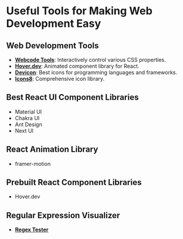 # Useful Tools for Making Web Development Easy

## Web Development Tools

- **[Webcode Tools](https://webcode.tools)**: Interactively control various CSS properties.
- **[Hover.dev](https://www.hover.dev/)**: Animated component library for React.
- **[Devicon](https://devicon.dev/)**: Best icons for programming languages and frameworks.
- **[Icons8](https://icons8.com/icons/set/mail)**: Comprehensive icon library.

## Best React UI Component Libraries

- Material UI
- Chakra UI
- Ant Design
- Next UI

## React Animation Library

- framer-motion

## Prebuilt React Component Libraries

- Hover.dev

## Regular Expression Visualizer

- **[Regex Tester](https://extendsclass.com/regex-tester.html)**

